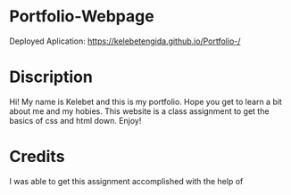 # Portfolio-Webpage

Deployed Aplication: https://kelebetengida.github.io/Portfolio-/

# Discription 

Hi! My name is Kelebet and this is my portfolio. Hope you get to learn a bit about me and my hobies. This website is a class assignment to get the basics of css and html down. Enjoy!

# Credits

I was able to get this assignment accomplished with the help of


